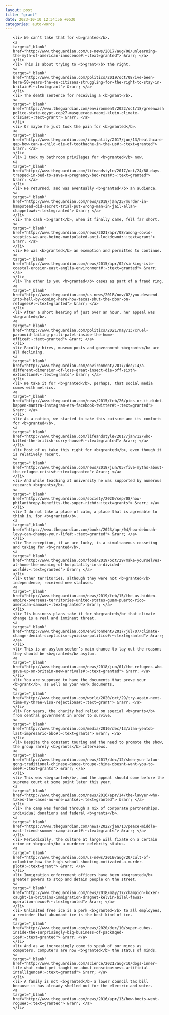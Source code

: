 ```yaml
---
layout: post
title: "grant"
date: 2023-10-10 12:34:56 +0530
categories: auto-words
---
```

<ol>

    <li> We can’t take that for <b>granted</b>.
    <a 
    target="_blank" 
    href="http://www.theguardian.com/us-news/2017/aug/08/unlearning-the-myth-of-american-innocence#:~:text=granted"> &rarr; </a>
    </li>
    <li> This is about trying to <b>grant</b> the right.
    <a 
    target="_blank" 
    href="http://www.theguardian.com/politics/2019/oct/08/ive-been-here-50-years-the-eu-citizens-struggling-for-the-right-to-stay-in-britain#:~:text=grant"> &rarr; </a>
    </li>
    <li> The death sentence for receiving a <b>grant</b>.
    <a 
    target="_blank" 
    href="https://www.theguardian.com/environment/2022/oct/18/greenwashing-police-state-egypt-cop27-masquerade-naomi-klein-climate-crisis#:~:text=grant"> &rarr; </a>
    </li>
    <li> Or maybe he just took the pain for <b>granted</b>.
    <a 
    target="_blank" 
    href="http://www.theguardian.com/inequality/2017/jun/13/healthcare-gap-how-can-a-child-die-of-toothache-in-the-us#:~:text=granted"> &rarr; </a>
    </li>
    <li> I took my bathroom privileges for <b>granted</b> now.
    <a 
    target="_blank" 
    href="http://www.theguardian.com/lifeandstyle/2017/oct/24/88-days-trapped-in-bed-to-save-a-pregnancy-bed-rest#:~:text=granted"> &rarr; </a>
    </li>
    <li> He returned, and was eventually <b>granted</b> an audience.
    <a 
    target="_blank" 
    href="http://www.theguardian.com/news/2018/jan/25/murder-in-hampstead-did-secret-trial-put-wrong-man-in-jail-allan-chappelow#:~:text=granted"> &rarr; </a>
    </li>
    <li> The cash <b>grant</b>, when it finally came, fell far short.
    <a 
    target="_blank" 
    href="http://www.theguardian.com/news/2021/apr/08/among-covid-sceptics-we-are-being-manipulated-anti-lockdown#:~:text=grant"> &rarr; </a>
    </li>
    <li> He was <b>granted</b> an exemption and permitted to continue.
    <a 
    target="_blank" 
    href="http://www.theguardian.com/news/2015/apr/02/sinking-isle-coastal-erosion-east-anglia-environment#:~:text=granted"> &rarr; </a>
    </li>
    <li> The other is you <b>granted</b> cases as part of a fraud ring.
    <a 
    target="_blank" 
    href="http://www.theguardian.com/us-news/2018/nov/02/you-descend-into-hell-by-coming-here-how-texas-shut-the-door-on-refugees#:~:text=granted"> &rarr; </a>
    </li>
    <li> After a short hearing of just over an hour, her appeal was <b>granted</b>.
    <a 
    target="_blank" 
    href="http://www.theguardian.com/politics/2021/may/13/cruel-paranoid-failing-priti-patel-inside-the-home-office#:~:text=granted"> &rarr; </a>
    </li>
    <li> Faculty hires, museum posts and government <b>grants</b> are all declining.
    <a 
    target="_blank" 
    href="http://www.theguardian.com/environment/2017/dec/14/a-different-dimension-of-loss-great-insect-die-off-sixth-extinction#:~:text=grants"> &rarr; </a>
    </li>
    <li> We take it for <b>granted</b>, perhaps, that social media comes with metrics.
    <a 
    target="_blank" 
    href="http://www.theguardian.com/news/2015/feb/26/pics-or-it-didnt-happen-mantra-instagram-era-facebook-twitter#:~:text=granted"> &rarr; </a>
    </li>
    <li> As a nation, we started to take this cuisine and its comforts for <b>granted</b>.
    <a 
    target="_blank" 
    href="http://www.theguardian.com/lifeandstyle/2017/jan/12/who-killed-the-british-curry-house#:~:text=granted"> &rarr; </a>
    </li>
    <li> Most of us take this right for <b>granted</b>, even though it is relatively recent.
    <a 
    target="_blank" 
    href="http://www.theguardian.com/news/2018/jun/05/five-myths-about-the-refugee-crisis#:~:text=granted"> &rarr; </a>
    </li>
    <li> And while teaching at university he was supported by numerous research <b>grants</b>.
    <a 
    target="_blank" 
    href="http://www.theguardian.com/society/2020/sep/08/how-philanthropy-benefits-the-super-rich#:~:text=grants"> &rarr; </a>
    </li>
    <li> I do not take a place of calm, a place that is agreeable to think in, for <b>granted</b>.
    <a 
    target="_blank" 
    href="https://www.theguardian.com/books/2023/apr/04/how-deborah-levy-can-change-your-life#:~:text=granted"> &rarr; </a>
    </li>
    <li> The reception, if we are lucky, is a simultaneous cosseting and taking for <b>granted</b>.
    <a 
    target="_blank" 
    href="http://www.theguardian.com/food/2019/oct/29/make-yourselves-at-home-the-meaning-of-hospitality-in-a-divided-world#:~:text=granted"> &rarr; </a>
    </li>
    <li> Other territories, although they were not <b>granted</b> independence, received new statuses.
    <a 
    target="_blank" 
    href="http://www.theguardian.com/news/2019/feb/15/the-us-hidden-empire-overseas-territories-united-states-guam-puerto-rico-american-samoa#:~:text=granted"> &rarr; </a>
    </li>
    <li> Its business plans take it for <b>granted</b> that climate change is a real and imminent threat.
    <a 
    target="_blank" 
    href="http://www.theguardian.com/environment/2017/jul/07/climate-change-denial-scepticism-cynicism-politics#:~:text=granted"> &rarr; </a>
    </li>
    <li> This is an asylum seeker’s main chance to lay out the reasons they should be <b>granted</b> asylum.
    <a 
    target="_blank" 
    href="http://www.theguardian.com/news/2018/jun/01/the-refugees-who-gave-up-on-britain-new-arrivals#:~:text=granted"> &rarr; </a>
    </li>
    <li> You are supposed to have the documents that prove your <b>grant</b>, as well as your work documents.
    <a 
    target="_blank" 
    href="http://www.theguardian.com/world/2020/oct/29/try-again-next-time-my-three-visa-rejections#:~:text=grant"> &rarr; </a>
    </li>
    <li> For years, the charity had relied on special <b>grants</b> from central government in order to survive.
    <a 
    target="_blank" 
    href="http://www.theguardian.com/media/2016/dec/13/alan-yentob-last-impresario-bbc#:~:text=grants"> &rarr; </a>
    </li>
    <li> Despite the constant touring and the need to promote the show, the group rarely <b>grants</b> interviews.
    <a 
    target="_blank" 
    href="http://www.theguardian.com/news/2017/dec/12/shen-yun-falun-gong-traditional-chinese-dance-troupe-china-doesnt-want-you-to-see#:~:text=grants"> &rarr; </a>
    </li>
    <li> This was <b>granted</b>, and the appeal should come before the supreme court at some point later this year.
    <a 
    target="_blank" 
    href="http://www.theguardian.com/news/2016/apr/14/the-lawyer-who-takes-the-cases-no-one-wants#:~:text=granted"> &rarr; </a>
    </li>
    <li> The camp was funded through a mix of corporate partnerships, individual donations and federal <b>grants</b>.
    <a 
    target="_blank" 
    href="https://www.theguardian.com/news/2022/jan/13/peace-middle-east-friend-summer-camp-israel#:~:text=grants"> &rarr; </a>
    </li>
    <li> Periodically, the culture at large will fixate on a certain crime or <b>grant</b> a murderer celebrity status.
    <a 
    target="_blank" 
    href="http://www.theguardian.com/us-news/2019/aug/20/cult-of-columbine-how-the-high-school-shooting-motivated-a-murder-plot#:~:text=grant"> &rarr; </a>
    </li>
    <li> Immigration enforcement officers have been <b>granted</b> greater powers to stop and detain people on the street.
    <a 
    target="_blank" 
    href="http://www.theguardian.com/news/2018/may/17/champion-boxer-caught-in-britains-immigration-dragnet-kelvin-bilal-fawaz-operation-nexus#:~:text=granted"> &rarr; </a>
    </li>
    <li> Unlimited free ice is a perk <b>granted</b> to all employees, a reminder that abundant ice is the best kind of ice.
    <a 
    target="_blank" 
    href="http://www.theguardian.com/news/2020/dec/10/super-cubes-inside-the-surprisingly-big-business-of-packaged-ice#:~:text=granted"> &rarr; </a>
    </li>
    <li> And as we increasingly come to speak of our minds as computers, computers are now <b>granted</b> the status of minds.
    <a 
    target="_blank" 
    href="http://www.theguardian.com/science/2021/aug/10/dogs-inner-life-what-robot-pet-taught-me-about-consciousness-artificial-intelligence#:~:text=granted"> &rarr; </a>
    </li>
    <li> A family is not <b>granted</b> a lower council tax bill because it has already shelled out for the electric and water.
    <a 
    target="_blank" 
    href="http://www.theguardian.com/news/2016/apr/13/how-boots-went-rogue#:~:text=granted"> &rarr; </a>
    </li>